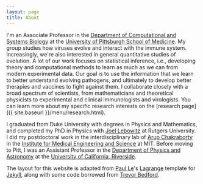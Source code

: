 ```yaml
---
layout: page
title: About
---
```


I'm an Associate Professor in the [Department of Computational and Systems Biology](https://www.csb.pitt.edu/) at the [University of Pittsburgh School of Medicine](https://www.medschool.pitt.edu/). My group studies how viruses evolve and interact with the immune system. Increasingly, we're also interested in general quantitative studies of evolution. A lot of our work focuses on statistical inference, i.e., developing theory and computational methods to learn as much as we can from modern experimental data. Our goal is to use the information that we learn to better understand evolving pathogens, and ultimately to develop better therapies and vaccines to fight against them. I collaborate closely with a broad spectrum of scientists, from mathematicians and theoretical physicists to experimental and clinical immunologists and virologists. You can learn more about my specific research interests on the [research page]({{ site.baseurl }}/menu/research.html).

I graduated from Duke University with degrees in Physics and Mathematics, and completed my PhD in Physics with [Joel Lebowitz](https://www.sas.rutgers.edu/cms/math/people-cmsr/faculty-profiles-cmsr/63-lebowitz-joel) at Rutgers University. I did my postdoctoral work in the interdisciplinary lab of [Arup Chakraborty](https://web.mit.edu/akcgroup/) in the [Institute for Medical Engineering and Science](https://imes.mit.edu/) at MIT. Before moving to Pitt, I was an Assistant Professor in the [Department of Physics and Astronomy](https://physics.ucr.edu/) at the [University of California, Riverside](https://www.ucr.edu/).

The layout for this website is adapted from [Paul Le](https://lenpaul.github.io/)'s [Lagrange](https://lenpaul.github.io/Lagrange/) template for [Jekyll](https://jekyllrb.com/), along with some code borrowed from [Trevor Bedford](https://bedford.io).
